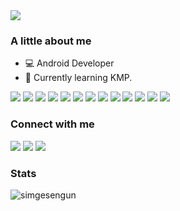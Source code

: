 
<img src="https://media4.giphy.com/media/O3LiZOXak8oUVJBwAO/200w.webp?cid=790b7611b41f90c77d764ff909f8b2173e9bb49277ee76fa&rid=200w.webp&ct=g"/>
 
<div align="left">
 <h3>A little about me</h3>
 
- 💻 Android Developer
- 💠 Currently learning KMP.

<p>
<img src="https://img.shields.io/badge/-Android-3DDC84?logo=android&logoColor=white&style=plastic"/>
<img src="https://img.shields.io/badge/-Android%20Studio-3DDC84?logo=android-studio&logoColor=white&style=plastic"/>
<img src="https://img.shields.io/badge/-Jetpack%20Compose-4285F4?logo=jetpack-compose&logoColor=white&style=plastic"/>
<img src="https://img.shields.io/badge/-Kotlin-6c3dd2?logo=kotlin&logoColor=white&style=plastic"/>
<img src="https://img.shields.io/badge/-Material%20Design-757575?logo=material-design&logoColor=white&style=plastic"/>
<img src="https://img.shields.io/badge/-Json-000000?logo=json&logoColor=white&style=plastic"/>
<img src="https://img.shields.io/badge/-Realm-39477F?logo=realm&logoColor=white&style=plastic"/>
<img src="https://img.shields.io/badge/-Firebase-FFCA28?logo=firebase&logoColor=black&style=plastic"/>
<img src="https://img.shields.io/badge/-Gradle-02303A?logo=gradle&logoColor=white&style=plastic"/>
<img src="https://img.shields.io/badge/-Fastlane-00F200?logo=fastlane&logoColor=white&style=plastic"/>
<img src="https://img.shields.io/badge/-Git-F05032?logo=git&logoColor=white&style=plastic"/>
<img src="https://img.shields.io/badge/-Bitbucket-0052CC?logo=bitbucket&logoColor=white&style=plastic"/>
<img src="https://img.shields.io/badge/-Bitrise-683D87?logo=bitrise&logoColor=white&style=plastic"/>
</p>
 
<h3>Connect with me</h3>
<a href="https://www.linkedin.com/in/simge-sengun/"><img src="https://img.shields.io/badge/LinkedIn-0077B5?style=for-the-badge&logo=linkedin&logoColor=white" /></a>
<a href="https://medium.com/@simgesengun"><img src="https://img.shields.io/badge/Medium-12100E?style=for-the-badge&logo=medium&logoColor=white" /></a>
<a href="https://simisimi.itch.io/"><img src="https://img.shields.io/badge/Itch.io-FA5C5C?style=for-the-badge&logo=itchdotio&logoColor=white" /></a>
 
<h3>Stats</h3>
<img src="https://github-readme-stats.vercel.app/api?username=simgesengun&theme=tokyonight&show_icons=true&locale=en" alt="simgesengun" />
 
